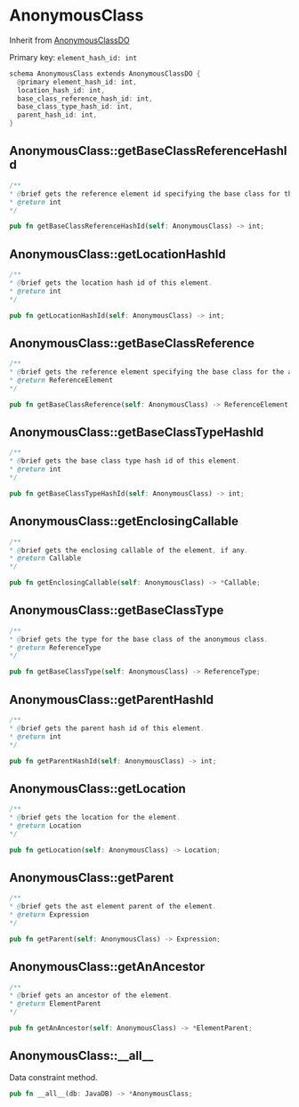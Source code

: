 # AnonymousClass

Inherit from [AnonymousClassDO](./AnonymousClassDO.md)

Primary key: `element_hash_id: int`

```rust
schema AnonymousClass extends AnonymousClassDO {
  @primary element_hash_id: int,
  location_hash_id: int,
  base_class_reference_hash_id: int,
  base_class_type_hash_id: int,
  parent_hash_id: int,
}
```
## AnonymousClass::getBaseClassReferenceHashId

```java
/**
* @brief gets the reference element id specifying the base class for the anonymous class.
* @return int
*/
```
```rust
pub fn getBaseClassReferenceHashId(self: AnonymousClass) -> int;
```
## AnonymousClass::getLocationHashId

```java
/**
* @brief gets the location hash id of this element.
* @return int
*/
```
```rust
pub fn getLocationHashId(self: AnonymousClass) -> int;
```
## AnonymousClass::getBaseClassReference

```java
/**
* @brief gets the reference element specifying the base class for the anonymous class.
* @return ReferenceElement 
*/
```
```rust
pub fn getBaseClassReference(self: AnonymousClass) -> ReferenceElement;
```
## AnonymousClass::getBaseClassTypeHashId

```java
/**
* @brief gets the base class type hash id of this element.
* @return int
*/
```
```rust
pub fn getBaseClassTypeHashId(self: AnonymousClass) -> int;
```
## AnonymousClass::getEnclosingCallable

```java
/**
* @brief gets the enclosing callable of the element, if any.
* @return Callable 
*/
```
```rust
pub fn getEnclosingCallable(self: AnonymousClass) -> *Callable;
```
## AnonymousClass::getBaseClassType

```java
/**
* @brief gets the type for the base class of the anonymous class.
* @return ReferenceType 
*/
```
```rust
pub fn getBaseClassType(self: AnonymousClass) -> ReferenceType;
```
## AnonymousClass::getParentHashId

```java
/**
* @brief gets the parent hash id of this element.
* @return int
*/
```
```rust
pub fn getParentHashId(self: AnonymousClass) -> int;
```
## AnonymousClass::getLocation

```java
/**
* @brief gets the location for the element.
* @return Location
*/
```
```rust
pub fn getLocation(self: AnonymousClass) -> Location;
```
## AnonymousClass::getParent

```java
/**
* @brief gets the ast element parent of the element.
* @return Expression 
*/
```
```rust
pub fn getParent(self: AnonymousClass) -> Expression;
```
## AnonymousClass::getAnAncestor

```java
/**
* @brief gets an ancestor of the element.
* @return ElementParent 
*/
```
```rust
pub fn getAnAncestor(self: AnonymousClass) -> *ElementParent;
```
## AnonymousClass::\_\_all\_\_

Data constraint method.

```rust
pub fn __all__(db: JavaDB) -> *AnonymousClass;
```
